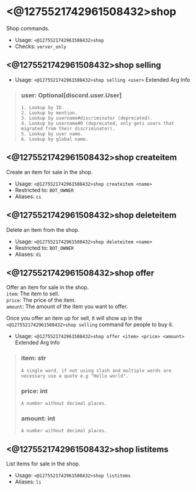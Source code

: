 # <@1275521742961508432>shop
Shop commands.<br/>
 - Usage: `<@1275521742961508432>shop`
 - Checks: `server_only`
## <@1275521742961508432>shop selling

 - Usage: `<@1275521742961508432>shop selling <user>`
Extended Arg Info
> ### user: Optional[discord.user.User]
> 
> 
>     1. Lookup by ID.
>     2. Lookup by mention.
>     3. Lookup by username#discriminator (deprecated).
>     4. Lookup by username#0 (deprecated, only gets users that migrated from their discriminator).
>     5. Lookup by user name.
>     6. Lookup by global name.
> 
>     
## <@1275521742961508432>shop createitem
Create an item for sale in the shop.<br/>
 - Usage: `<@1275521742961508432>shop createitem <name>`
 - Restricted to: `BOT_OWNER`
 - Aliases: `ci`
## <@1275521742961508432>shop deleteitem
Delete an item from the shop.<br/>
 - Usage: `<@1275521742961508432>shop deleteitem <name>`
 - Restricted to: `BOT_OWNER`
 - Aliases: `di`
## <@1275521742961508432>shop offer
Offer an item for sale in the shop.<br/>
`item`: The item to sell.<br/>
`price`: The price of the item.<br/>
`amount`: The amount of the item you want to offer.<br/>

Once you offer an item up for sell, it will show up in the `<@1275521742961508432>shop selling` command for people to buy it.<br/>
 - Usage: `<@1275521742961508432>shop offer <item> <price> <amount>`
Extended Arg Info
> ### item: str
> ```
> A single word, if not using slash and multiple words are necessary use a quote e.g "Hello world".
> ```
> ### price: int
> ```
> A number without decimal places.
> ```
> ### amount: int
> ```
> A number without decimal places.
> ```
## <@1275521742961508432>shop listitems
List items for sale in the shop.<br/>
 - Usage: `<@1275521742961508432>shop listitems`
 - Aliases: `li`
